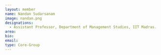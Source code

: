 ```yaml
---
layout: member
name: Nandan Sudarsanam 
image: nandan.png
designations: 
  - Assistant Professor, Department of Management Studies, IIT Madras.
area:
bio:
email:
type: Core-Group
---
```

